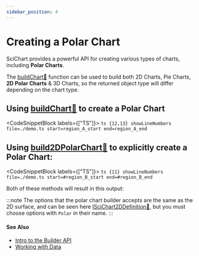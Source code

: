```yaml
---
sidebar_position: 4
---
```


# Creating a Polar Chart

SciChart provides a powerful API for creating various types of charts, including **Polar Charts**.

The [buildChart:blue_book:](https://www.scichart.com/documentation/js/current/typedoc/index.html#chartbuilder.buildchart) function can be used to build both 2D Charts, Pie Charts, **2D Polar Charts** & 3D Charts, so the returned object type will differ depending on the chart type.

## Using [buildChart:blue_book:](https://www.scichart.com/documentation/js/current/typedoc/index.html#chartbuilder.buildchart) to create a Polar Chart

<CodeSnippetBlock labels={["TS"]}>
    ```ts {12,13} showLineNumbers file=./demo.ts start=region_A_start end=region_A_end
    ```
</CodeSnippetBlock>

## Using [build2DPolarChart:blue_book:](https://www.scichart.com/documentation/js/v4/typedoc/index.html#build2dpolarchart) to explicitly create a Polar Chart:

<CodeSnippetBlock labels={["TS"]}>
    ```ts {11} showLineNumbers file=./demo.ts start=#region_B_start end=#region_B_end
    ```
</CodeSnippetBlock>

Both of these methods will result in this output:

<LiveDocSnippet name="./demo" />

:::note
The options that the polar chart builder accepts are the same as the 2D surface, and can be seen here [ISciChart2DDefinition:blue_book:](https://www.scichart.com/documentation/js/v4/typedoc/interfaces/iscichart2ddefinition.html), but you must choose options with `Polar` in their name.
:::

#### See Also

* [Intro to the Builder API](/docs/2d-charts/builder-api/builder-api-overview)
* [Working with Data](/docs/2d-charts/builder-api/working-with-data)